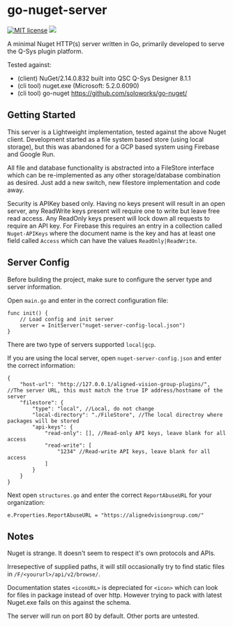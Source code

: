# go-nuget-server

[![MIT license](https://img.shields.io/badge/License-GPLv3-blue.svg)](https://www.gnu.org/licenses/gpl-3.0.en.html)
![](https://github.com/Tyler-s-QSys-Resources/go-nuget-server/workflows/Build/badge.svg)

A minimal Nuget HTTP(s) server written in Go, primarily developed to serve the Q-Sys plugin platform.

Tested against:

- (client) NuGet/2.14.0.832 built into QSC Q-Sys Designer 8.1.1
- (cli tool) nuget.exe (Microsoft: 5.2.0.6090)
- (cli tool) go-nuget <https://github.com/soloworks/go-nuget/>

## Getting Started

This server is a Lightweight implementation, tested against the above Nuget client. Development started as a file system based store (using local storage), but this was abandoned for a GCP based system using Firebase and Google Run.

All file and database functionality is abstracted into a FileStore interface which can be re-implemented as any other storage/database combination as desired. Just add a new switch, new filestore implementation and code away.

Security is APIKey based only. Having no keys present will result in an open server, any ReadWrite keys present will require one to write but leave free read access. Any ReadOnly keys present will lock down all requests to require an API key. For Firebase this requires an entry in a collection called `Nuget-APIKeys` where the document name is the key and has at least one field called `Access` which can have the values `ReadOnly|ReadWrite`. 

## Server Config

Before building the project, make sure to configure the server type and server information.

Open `main.go` and enter in the correct configuration file:
```
func init() {
	// Load config and init server
	server = InitServer("nuget-server-config-local.json")
}
```

There are two type of servers supported `local|gcp`.

If you are using the local server, open `nuget-server-config.json` and enter the correct information:
```
{
    "host-url": "http://127.0.0.1/aligned-vision-group-plugins/", //The server URL, this must match the true IP address/hostname of the server
    "filestore": {
        "type": "local", //Local, do not change
        "local-directory": "./FileStore", //The local directroy where packages will be stored
        "api-keys": {
            "read-only": [], //Read-only API keys, leave blank for all access
            "read-write": [
                "1234" //Read-write API keys, leave blank for all access
            ]
        }
    }
}
```

Next open `structures.go` and enter the correct `ReportAbuseURL` for your organization:
```
e.Properties.ReportAbuseURL = "https://alignedvisiongroup.com/"
```

## Notes

Nuget is strange. It doesn't seem to respect it's own protocols and APIs.

Irresepective of supplied paths, it will still occasionally try to find static files in `/F/<yoururl>/api/v2/browse/`.

Documentation states `<iconURL>` is depreciated for `<icon>` which can look for files in package instead of over http. However trying to pack with latest Nuget.exe fails on this against the schema.

The server will run on port 80 by default. Other ports are untested.
